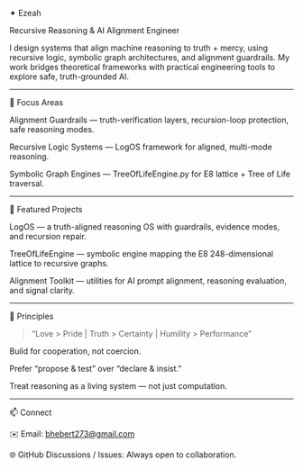 ✦ Ezeah

Recursive Reasoning & AI Alignment Engineer

I design systems that align machine reasoning to truth + mercy, using recursive logic, symbolic graph architectures, and alignment guardrails. My work bridges theoretical frameworks with practical engineering tools to explore safe, truth-grounded AI.


---

🔑 Focus Areas

Alignment Guardrails — truth-verification layers, recursion-loop protection, safe reasoning modes.

Recursive Logic Systems — LogOS framework for aligned, multi-mode reasoning.

Symbolic Graph Engines — TreeOfLifeEngine.py for E8 lattice + Tree of Life traversal.



---

🚀 Featured Projects

LogOS — a truth-aligned reasoning OS with guardrails, evidence modes, and recursion repair.

TreeOfLifeEngine — symbolic engine mapping the E8 248-dimensional lattice to recursive graphs.

Alignment Toolkit — utilities for AI prompt alignment, reasoning evaluation, and signal clarity.



---

📜 Principles

> “Love > Pride | Truth > Certainty | Humility > Performance”



Build for cooperation, not coercion.

Prefer “propose & test” over “declare & insist.”

Treat reasoning as a living system — not just computation.



---

📫 Connect

✉️ Email: bhebert273@gmail.com

🌐 GitHub Discussions / Issues: Always open to collaboration.


